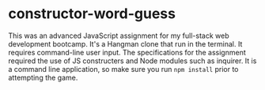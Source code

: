 # constructor-word-guess
This was an advanced JavaScript assignment for my full-stack web development bootcamp. It's a Hangman clone that run in the terminal. It requires command-line user input. The specifications for the assignment required the use of JS constructers and Node modules such as inquirer. It is a command line application, so make sure you run `npm install` prior to attempting the game.
